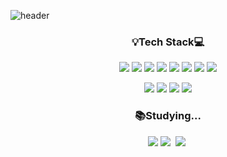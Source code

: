 ![header](https://capsule-render.vercel.app/api?type=waving&color=gradient&customColorList=0,1,7,9,11,14,15,18,20,27&height=300&section=header&text=Sujin();&animation=twinkling&fontSize=80&fontAlignY=45)


<h3 align="center">💡Tech Stack💻</h3>
<p align="center">
    <img src="https://img.shields.io/badge/Javascript-F7DF1E?style=flat-square&logo=javascript&logoColor=black"/>
    <img src="https://img.shields.io/badge/Vue.js-64B587?style=flat-square&logo=Vue.js&logoColor=white"/>
    <img src="https://img.shields.io/badge/React-61DAFB?style=flat-square&logo=React&logoColor=black"/>
    <img src="https://img.shields.io/badge/HTML5-E34F26?style=flat-square&logo=HTML5&logoColor=white"/>
    <img src="https://img.shields.io/badge/css-1572B6?style=flat-square&logo=css3&logoColor=white"/>
    <img src="https://img.shields.io/badge/scss-CC6699?style=flat-square&logo=Sass&logoColor=white"/>
    <img src="https://img.shields.io/badge/Python-3766AB?style=flat-square&logo=Python&logoColor=white"/>
    <img src="https://img.shields.io/badge/django-0C4B33?style=flat-square&logo=django&logoColor=white"/>
</p>

<p align="center">
    <img src="https://img.shields.io/badge/Notion-000000?style=flat-square&logo=Notion&logoColor=white"/> 
    <img src="https://img.shields.io/badge/Jira-0052CC?style=flat-square&logo=Jira&logoColor=white"/> 
    <img src="https://img.shields.io/badge/Git-F05032?style=flat-square&logo=Git&logoColor=white"/>
    <img src="https://img.shields.io/badge/Figma-F24E1E?style=flat-square&logo=Figma&logoColor=white"/>
</p>


<h3 align="center">📚Studying...</h3>
<p align="center">
    <img src="https://img.shields.io/badge/Java-007396?style=flat-square&logo=Java&logoColor=white"/>
    <img src="https://img.shields.io/badge/SpringBoot-6DB33F?style=flat-square&logo=Spring&logoColor=white"/></a>&nbsp 
    <img src="https://img.shields.io/badge/Oracle-F80000?style=flat-square&logo=Oracle&logoColor=white"/></a>&nbsp 
</p>
<!--
**5ujin/5ujin** is a ✨ _special_ ✨ repository because its `README.md` (this file) appears on your GitHub profile.

Here are some ideas to get you started:

- 🔭 I’m currently working on ...
- 🌱 I’m currently learning ...
- 👯 I’m looking to collaborate on ...
- 🤔 I’m looking for help with ...
- 💬 Ask me about ...
- 📫 How to reach me: ...
- 😄 Pronouns: ...
- ⚡ Fun fact: ...
-->
